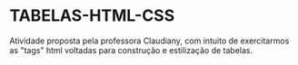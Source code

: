 # TABELAS-HTML-CSS
Atividade proposta pela professora Claudiany, com intuito de exercitarmos as "tags" html voltadas para construção e estilização de tabelas.
